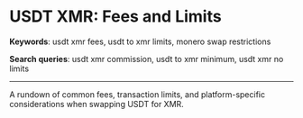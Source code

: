 # USDT XMR: Fees and Limits

**Keywords**: usdt xmr fees, usdt to xmr limits, monero swap restrictions

**Search queries**: usdt xmr commission, usdt to xmr minimum, usdt xmr no limits

---

A rundown of common fees, transaction limits, and platform-specific considerations when swapping USDT for XMR.